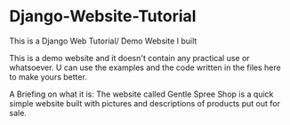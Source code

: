 # Django-Website-Tutorial
This is a Django Web Tutorial/ Demo Website I built

This is a demo website and it doesn't contain any practical use or whatsoever.
U can use the examples and the code written in the files here to make yours better.

A Briefing on what it is:
    The website called Gentle Spree Shop is a quick simple website built with pictures and descriptions of products put out for sale.
